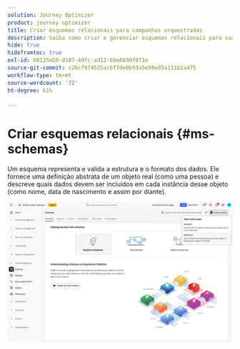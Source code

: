 ```yaml
---
solution: Journey Optimizer
product: journey optimizer
title: Criar esquemas relacionais para campanhas orquestradas
description: Saiba como criar e gerenciar esquemas relacionais para suas campanhas orquestradas
hide: true
hidefromtoc: true
exl-id: b0125a50-d187-49fc-ad12-bbe6650f8f1e
source-git-commit: c26cf974525ac6f7de0b93a5e50e85a111b2a475
workflow-type: tm+mt
source-wordcount: '72'
ht-degree: 61%

---
```


# Criar esquemas relacionais {#ms-schemas}

Um esquema representa e valida a estrutura e o formato dos dados. Ele fornece uma definição abstrata de um objeto real (como uma pessoa) e descreve quais dados devem ser incluídos em cada instância desse objeto (como nome, data de nascimento e assim por diante).

![Botão Criar Esquema com a opção Relacional selecionada](assets/create-relational-schema.png)
